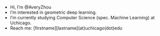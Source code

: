 - Hi, I’m @AveryZhou
- I’m interested in geometric deep learning.
- I’m currently studying Computer Science (spec. Machine Learning) at Uchicago. 
- Reach me: \[firstname]\[lastname](at)uchicago(dot)edu

<!---
AveryZhou/AveryZhou is a ✨ special ✨ repository because its `README.md` (this file) appears on your GitHub profile.
You can click the Preview link to take a look at your changes.
--->
